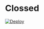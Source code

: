 # Clossed

[![Deploy](https://www.herokucdn.com/deploy/button.svg)](https://heroku.com/deploy?template=https://github.com/Muhammedhashirm009/db)
